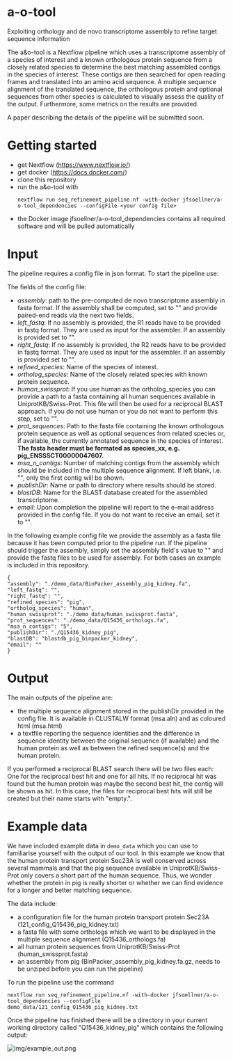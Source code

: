 # a-o-tool
Exploiting orthology and de novo transcriptome assembly to refine target sequence information

The a&o-tool is a Nextflow pipeline which uses a transcriptome assembly of a species of interest and a known orthologous protein sequence from a closely related species to determine the best matching assembled contigs in the species of interest. These contigs are then searched for open reading frames and translated into an amino acid sequence. A multiple sequence alignment of the translated sequence, the orthologous protein and optional sequences from other species is calculated to visually assess the quality of the output. Furthermore, some metrics on the results are provided.

A paper describing the details of the pipeline will be submitted soon.

# Getting started
  - get Nextflow (https://www.nextflow.io/)
  - get docker (https://docs.docker.com/)
  - clone this repository
  - run the a&o-tool with
    ```
    nextflow run seq_refinement_pipeline.nf -with-docker jfsoellner/a-o-tool_dependencies --configFile <your config file>
    ```
  - the Docker image jfsoellner/a-o-tool_dependencies contains all required software and will be pulled automatically
    
# Input
The pipeline requires a config file in json format. To start the pipeline use:

The fields of the config file:
- *assembly*: path to the pre-computed de novo transcriptome assembly in fasta format. If the assembly shall be computed, set to "" and provide paired-end reads via the next two fields.
- *left_fastq*: If no assembly is provided, the R1 reads have to be provided in fastq format. They are used as input for the assembler. If an assembly is provided set to "".
- *right_fastq*: If no assembly is provided, the R2 reads have to be provided in fastq format. They are used as input for the assembler. If an assembly is provided set to "".
- *refined_species*: Name of the species of interest. 
- *ortholog_species*: Name of the closely related species with known protein sequence.
- *human_swissprot*: If you use human as the ortholog_species you can provide a path to a fasta containing all human sequences available in UniprotKB/Swiss-Prot. This file will then be used for a reciprocal BLAST approach. If you do not use human or you do not want to perform this step, set to "".
- *prot_sequences*: Path to the fasta file containing the known orthologous protein sequence as well as optional sequences from related species or, if available, the currently annotated sequence in the species of interest. **The fasta header must be formated as species_xx, e.g. pig_ENSSSCT00000047607.**
- *msa_n_contigs*: Number of matching contigs from the assembly which should be included in the multiple sequence alignment. If left blank, i.e. "", only the first contig will be shown.
- *publishDir*: Name or path to directory where results should be stored.
- *blastDB*: Name for the BLAST database created for the assembled transcriptome.
- *email*: Upon completion the pipeline will report to the e-mail address provided in the config file. If you do not want to receive an email, set it to "".

In the following example config file we provide the assembly as a fasta file because it has been computed prior to the pipeline run.
If the pipeline should trigger the assembly, simply set the assembly field's value to "" and provide the fastq files to be used for assembly. For both cases an example is included in this repository. 

```
{
"assembly": "./demo_data/BinPacker_assembly_pig_kidney.fa",
"left_fastq": "",
"right_fastq": "",
"refined_species": "pig",
"ortholog_species": "human",
"human_swissprot": "./demo_data/human_swissprot.fasta",
"prot_sequences": "./demo_data/Q15436_orthologs.fa",
"msa_n_contigs": "5",
"publishDir": "./Q15436_kidney_pig",
"blastDB": "blastdb_pig_binpacker_kidney",
"email": ""
}
```

# Output
The main outputs of the pipeline are:
- the multiple sequence alignment stored in the publishDir provided in the config file. It is available in CLUSTALW format (msa.aln) and as coloured html (msa.html)
- a textfile reporting the sequence identities and the difference in sequence identity between the original sequence (if available) and the human protein as well as between the refined sequence(s) and the human protein. 

If you performed a reciprocal BLAST search there will be two files each: One for the reciprocal best hit and one for all hits. If no reciprocal hit was found but the human protein was maybe the second best hit, the contig will be shown as hit. In this case, the files for reciprocal best hits will still be created but their name starts with "empty.".

# Example data
We have included example data in `demo_data` which you can use to familiarise yourself with the output of our tool. In this example we know that the human protein transport protein Sec23A is well conserved across several mammals and that the pig sequence available in UniprotKB/Swiss-Prot only covers a short part of the human sequence. Thus, we wonder whether the protein in pig is really shorter or whether we can find evidence for a longer and better matching sequence.    
  
  The data include:   
  - a configuration file for the human protein transport protein Sec23A (121_config_Q15436_pig_kidney.txt)     
  - a fasta file with some orthologs which we want to be displayed in the multiple sequence alignment (Q15436_orthologs.fa)     
  - all human protein sequences from UniprotKB/Swiss-Prot (human_swissprot.fasta)     
  - an assembly from pig (BinPacker_assembly_pig_kidney.fa.gz, needs to be unziped before you can run the pipeline)     

 To run the pipeline use the command  
 ```
 nextflow run seq_refinement_pipeline.nf -with-docker jfsoellner/a-o-tool_dependencies --configFile demo_data/121_config_Q15436_pig_kidney.txt
 ```
    
 Once the pipeline has finished there will be a directory in your current working directory called "Q15436_kidney_pig" which contains the following output: 

![img/example_out.png](Julia-F-S.github.com/a-o-tool/img/example_out.png)

